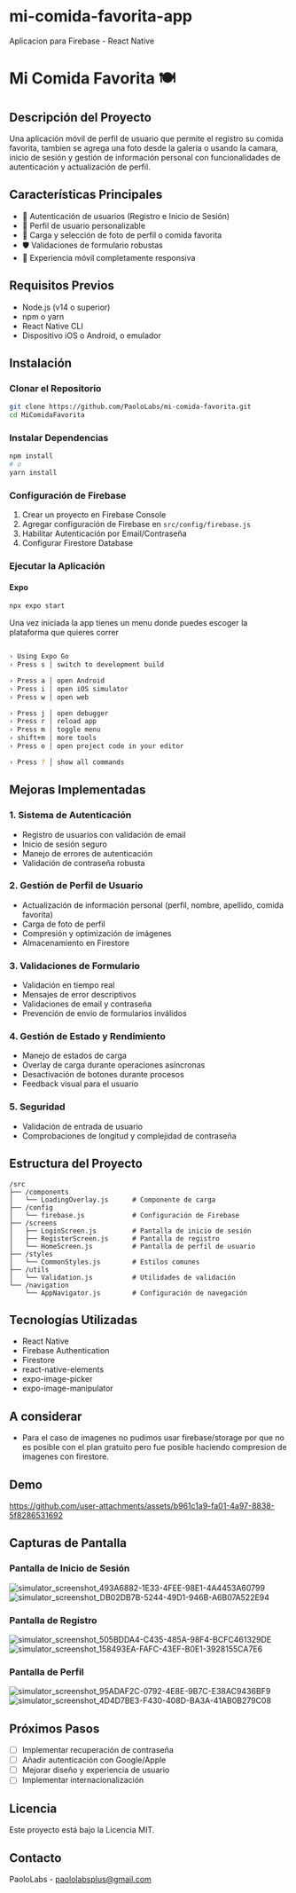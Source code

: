 # mi-comida-favorita-app
 Aplicacion para Firebase - React Native

# Mi Comida Favorita 🍽️

## Descripción del Proyecto

Una aplicación móvil de perfil de usuario que permite el registro su comida favorita, tambien se agrega una foto desde la galeria o usando la camara, inicio de sesión y gestión de información personal con funcionalidades de autenticación y actualización de perfil.

## Características Principales

- 🔐 Autenticación de usuarios (Registro e Inicio de Sesión)
- 👤 Perfil de usuario personalizable
- 📸 Carga y selección de foto de perfil o comida favorita
- 🛡️ Validaciones de formulario robustas
- 📱 Experiencia móvil completamente responsiva

## Requisitos Previos

- Node.js (v14 o superior)
- npm o yarn
- React Native CLI
- Dispositivo iOS o Android, o emulador

## Instalación

### Clonar el Repositorio

```bash
git clone https://github.com/PaoloLabs/mi-comida-favorita.git
cd MiComidaFavorita
```

### Instalar Dependencias

```bash
npm install
# o
yarn install
```

### Configuración de Firebase

1. Crear un proyecto en Firebase Console
2. Agregar configuración de Firebase en `src/config/firebase.js`
3. Habilitar Autenticación por Email/Contraseña
4. Configurar Firestore Database

### Ejecutar la Aplicación
#### Expo
```bash
npx expo start
```

Una vez iniciada la app tienes un menu donde puedes escoger la plataforma que quieres correr

```bash

› Using Expo Go
› Press s │ switch to development build

› Press a │ open Android
› Press i │ open iOS simulator
› Press w │ open web

› Press j │ open debugger
› Press r │ reload app
› Press m │ toggle menu
› shift+m │ more tools
› Press o │ open project code in your editor

› Press ? │ show all commands
```

## Mejoras Implementadas

### 1. Sistema de Autenticación
- Registro de usuarios con validación de email
- Inicio de sesión seguro
- Manejo de errores de autenticación
- Validación de contraseña robusta

### 2. Gestión de Perfil de Usuario
- Actualización de información personal (perfil, nombre, apellido, comida favorita) 
- Carga de foto de perfil
- Compresión y optimización de imágenes
- Almacenamiento en Firestore

### 3. Validaciones de Formulario
- Validación en tiempo real
- Mensajes de error descriptivos
- Validaciones de email y contraseña
- Prevención de envío de formularios inválidos

### 4. Gestión de Estado y Rendimiento
- Manejo de estados de carga
- Overlay de carga durante operaciones asíncronas
- Desactivación de botones durante procesos
- Feedback visual para el usuario

### 5. Seguridad
- Validación de entrada de usuario
- Comprobaciones de longitud y complejidad de contraseña

## Estructura del Proyecto

```
/src
├── /components
│   └── LoadingOverlay.js      # Componente de carga
├── /config
│   └── firebase.js            # Configuración de Firebase
├── /screens
│   ├── LoginScreen.js         # Pantalla de inicio de sesión
│   ├── RegisterScreen.js      # Pantalla de registro
│   └── HomeScreen.js          # Pantalla de perfil de usuario
├── /styles
│   └── CommonStyles.js        # Estilos comunes
├── /utils
│   └── Validation.js          # Utilidades de validación
└── /navigation
    └── AppNavigator.js        # Configuración de navegación
```

## Tecnologías Utilizadas

- React Native
- Firebase Authentication
- Firestore
- react-native-elements
- expo-image-picker
- expo-image-manipulator

## A considerar

- Para el caso de imagenes no pudimos usar firebase/storage por que no es posible con el plan gratuito pero fue posible haciendo compresion de imagenes con firestore.

## Demo

https://github.com/user-attachments/assets/b961c1a9-fa01-4a97-8838-5f8286531692

## Capturas de Pantalla

### Pantalla de Inicio de Sesión
![simulator_screenshot_493A6882-1E33-4FEE-98E1-4A4453A60799](https://github.com/user-attachments/assets/3c7af541-d5e3-4322-b456-b995664b4df6)
![simulator_screenshot_DB02DB7B-5244-49D1-946B-A6B07A522E94](https://github.com/user-attachments/assets/a923fbd6-2052-4d3a-ac4e-f57b4b863b47)

### Pantalla de Registro
![simulator_screenshot_505BDDA4-C435-485A-98F4-BCFC461329DE](https://github.com/user-attachments/assets/bf35a7da-7ed6-438f-8afc-41d704eb19de)
![simulator_screenshot_158493EA-FAFC-43EF-B0E1-3928155CA7E6](https://github.com/user-attachments/assets/4ccd8915-cb49-4a14-b698-72ba2d05c4d7)


### Pantalla de Perfil
![simulator_screenshot_95ADAF2C-0792-4E8E-9B7C-E38AC9436BF9](https://github.com/user-attachments/assets/6547d05f-a59d-4dfc-b329-2acfcc52bd0a)
![simulator_screenshot_4D4D7BE3-F430-408D-BA3A-41AB0B279C08](https://github.com/user-attachments/assets/9af0b0fc-1598-40f5-a2d0-d89b0ce7f530)


## Próximos Pasos

- [ ] Implementar recuperación de contraseña
- [ ] Añadir autenticación con Google/Apple
- [ ] Mejorar diseño y experiencia de usuario
- [ ] Implementar internacionalización

## Licencia

Este proyecto está bajo la Licencia MIT.

## Contacto

PaoloLabs - paololabsplus@gmail.com
